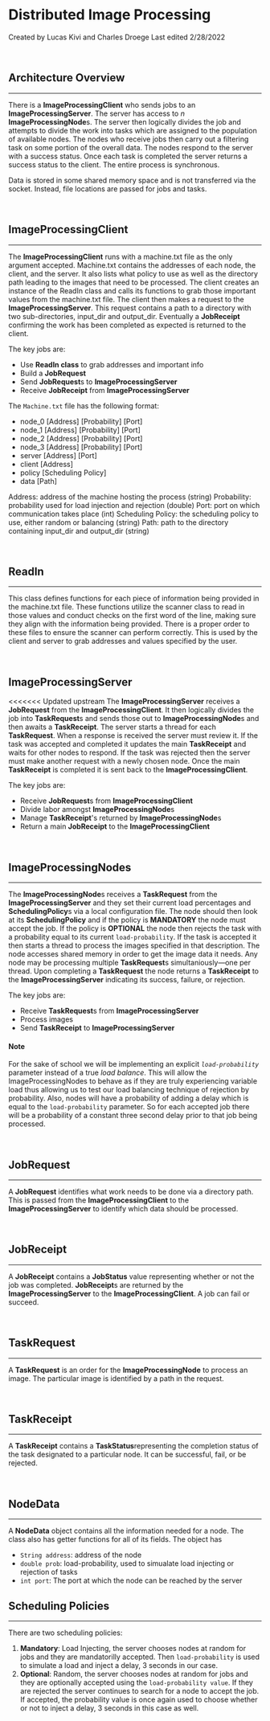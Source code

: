 # Distributed Image Processing
Created by Lucas Kivi and Charles Droege
Last edited 2/28/2022

&nbsp; 
## Architecture Overview
---
There is a **ImageProcessingClient** who sends jobs to an **ImageProcessingServer**. The server has access to *n* **ImageProcessingNode**s. The server then logically divides the job and attempts to divide the work into tasks which are assigned to the population of available nodes. The nodes who receive jobs then carry out a filtering task on some portion of the overall data. The nodes respond to the server with a success status. Once each task is completed the server returns a success status to the client. The entire process is synchronous.

Data is stored in some shared memory space and is not transferred via the socket. Instead, file locations are passed for jobs and tasks.

&nbsp; 
## ImageProcessingClient
---
The **ImageProcessingClient** runs with a machine.txt file as the only argument accepted. Machine.txt contains the addresses of each node, the client, and the server. It also lists what policy to use as well as the directory path leading to the images that need to be processed. The client creates an instance of the ReadIn class and calls its functions to grab those important values from the machine.txt file. The client then makes a request to the **ImageProcessingServer**. This request contains a path to a directory with two sub-directories, input_dir and output_dir. Eventually a **JobReceipt** confirming the work has been completed as expected is returned to the client.

The key jobs are:
- Use **ReadIn class** to grab addresses and important info
- Build a **JobRequest**
- Send **JobRequest**s to **ImageProcessingServer**
- Receive **JobReceipt** from **ImageProcessingServer**

The `Machine.txt` file has the following format:
- node_0 [Address] [Probability] [Port]
- node_1 [Address] [Probability] [Port]
- node_2 [Address] [Probability] [Port]
- node_3 [Address] [Probability] [Port]
- server [Address] [Port]
- client [Address]
- policy [Scheduling Policy]
- data [Path]

Address: address of the machine hosting the process (string)
Probability: probability used for load injection and rejection (double)
Port: port on which communication takes place (int)
Scheduling Policy: the scheduling policy to use, either random or balancing (string)
Path: path to the directory containing input_dir and output_dir (string)

&nbsp; 
## ReadIn
---
This class defines functions for each piece of information being provided in the machine.txt file. These functions utilize the scanner class to read in those values and conduct checks on the first word of the line, making sure they align with the information being provided. There is a proper order to these files to ensure the scanner can perform correctly. This is used by the client and server to grab addresses and values specified by the user.

&nbsp; 
## ImageProcessingServer
<<<<<<< Updated upstream
The **ImageProcessingServer** receives a **JobRequest** from the **ImageProcessingClient**. It then logically divides the job into **TaskRequest**s and sends those out to **ImageProcessingNode**s and then awaits a **TaskReceipt**. The server starts a thread for each **TaskRequest**. When a response is received the server must review it. If the task was accepted and completed it updates the main **TaskReceipt** and waits for other nodes to respond. If the task was rejected then the server must make another request with a newly chosen node. Once the main **TaskReceipt** is completed it is sent back to the **ImageProcessingClient**.

The key jobs are:
- Receive **JobRequest**s from **ImageProcessingClient**
- Divide labor amongst **ImageProcessingNode**s
- Manage **TaskReceipt**'s returned by **ImageProcessingNode**s
- Return a main **JobReceipt** to the **ImageProcessingClient**

&nbsp; 
## ImageProcessingNodes
---
The **ImageProcessingNode**s receives a **TaskRequest** from the **ImageProcessingServer** and they set their current load percentages and **SchedulingPolicy**s via a local configuration file. The node should then look at its **SchedulingPolicy** and if the policy is **MANDATORY** the node must accept the job. If the policy is **OPTIONAL** the node then rejects the task with a probability equal to its current `load-probability`. If the task is accepted it then starts a thread to process the images specified in that description. The node accesses shared memory in order to get the image data it needs. Any node may be processing multiple **TaskRequest**s simultaniously—one per thread. Upon completing a **TaskRequest** the node returns a **TaskReceipt** to the **ImageProcessingServer** indicating its success, failure, or rejection.

The key jobs are:
- Receive **TaskRequest**s from **ImageProcessingServer**
- Process images
- Send **TaskReceipt** to **ImageProcessingServer**

#### Note
For the sake of school we will be implementing an explicit *`load-probability`* parameter instead of a true *load balance*. This will allow the ImageProcessingNodes to behave as if they are truly experiencing variable load thus allowing us to test our load balancing technique of rejection by probability. Also, nodes will have a probability of adding a delay which is equal to the `load-probability` parameter. So for each accepted job there will be a probability of a constant three second delay prior to that job being processed.

&nbsp; 
## JobRequest
---
A **JobRequest** identifies what work needs to be done via a directory path. This is passed from the **ImageProcessingClient** to the **ImageProcessingServer** to identify which data should be processed. 

&nbsp; 
## JobReceipt
---
A **JobReceipt** contains a **JobStatus** value representing whether or not the job was completed. **JobReceipt**s are returned by the **ImageProcessingServer** to the **ImageProcessingClient**. A job can fail or succeed.

&nbsp;
## TaskRequest
---
A **TaskRequest** is an order for the **ImageProcessingNode** to process an image. The particular image is identified by a path in the request.

&nbsp;
## TaskReceipt
---
A **TaskReceipt** contains a **TaskStatus**representing the completion status of the task designated to a particular node. It can be successful, fail, or be rejected.

&nbsp;
## NodeData
---
A **NodeData** object contains all the information needed for a node. The class also has getter functions for all of its fields. The object has 
- `String address`: address of the node
- `double prob`: load-probability, used to simualate load injecting or rejection of tasks
- `int port`: The port at which the node can be reached by the server
&nbsp; 
## Scheduling Policies
---
There are two scheduling policies:
1. **Mandatory**: Load Injecting, the server chooses nodes at random for jobs and they are mandatorilly accepted. Then `load-probability` is used to simulate a load and inject a delay, 3 seconds in our case.
2. **Optional**: Random, the server chooses nodes at random for jobs and they are optionally accepted using the `load-probability value`. If they are rejected the server continues to search for a node to accept the job. If accepted, the probability value is once again used to choose whether or not to inject a delay, 3 seconds in this case as well.

